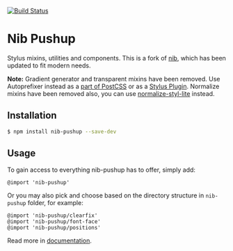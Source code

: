 [![Build Status](https://travis-ci.org/seleckis/nib-pushup.png?branch=master)](https://travis-ci.org/seleckis/nib-pushup)

# Nib Pushup

Stylus mixins, utilities and components.
This is a fork of [nib](https://github.com/tj/nib), which has been updated to fit modern needs.

**Note:** Gradient generator and transparent mixins have been removed. Use Autoprefixer instead as a [part of PostCSS](https://github.com/postcss/autoprefixer) or as a [Stylus Plugin](https://www.npmjs.com/package/autoprefixer-stylus). Normalize mixins have been removed also, you can use [normalize-styl-lite](https://www.npmjs.com/package/normalize-styl-lite) instead.

## Installation

```bash
$ npm install nib-pushup --save-dev
```

## Usage

To gain access to everything nib-pushup has to offer, simply add:

```stylus
@import 'nib-pushup'
```

Or you may also pick and choose based on the directory structure in `nib-pushup` folder, for example:

```stylus
@import 'nib-pushup/clearfix'
@import 'nib-pushup/font-face'
@import 'nib-pushup/positions'
```

Read more in [documentation](docs).
